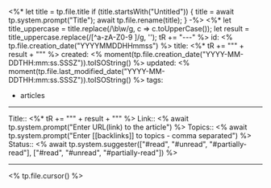 
<%* let title = tp.file.title
  if (title.startsWith("Untitled")) {
    title = await tp.system.prompt("Title");
    await tp.file.rename(title);
  } 
-%>
<%*
  let title_uppercase = title.replace(/\b\w/g, c => c.toUpperCase());
  let result = title_uppercase.replace(/[^a-zA-Z0-9 ]/g, '');
  tR += "---"
%>
id: <% tp.file.creation_date("YYYYMMDDHHmmss") %>
title:  <%* tR += "\"" + result + "\"" %>
created: <% moment(tp.file.creation_date("YYYY-MM-DDTHH:mm:ss.SSSZ")).toISOString() %>
updated: <% moment(tp.file.last_modified_date("YYYY-MM-DDTHH:mm:ss.SSSZ")).toISOString() %>
tags:
  - articles
---

Title:: <%* tR += "\"" + result + "\"" %>
Link:: <% await tp.system.prompt("Enter URL(link) to the article") %>
Topics:: <% await tp.system.prompt("Enter [[backlinks]] to topics - comma separated") %>
Status:: <% await tp.system.suggester(["#read", "#unread", "#partially-read"], ["#read", "#unread", "#partially-read"]) %>

---

<% tp.file.cursor() %>